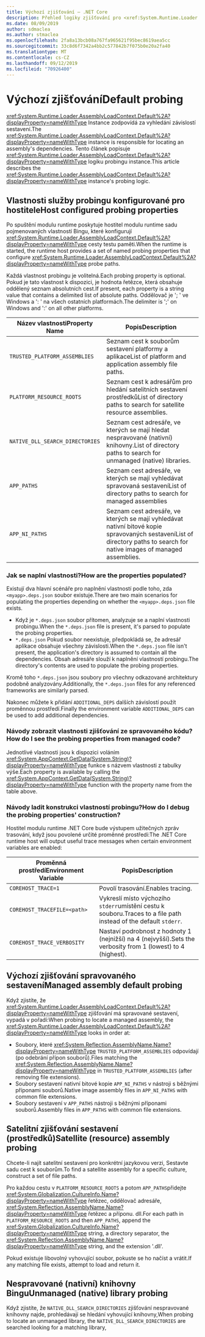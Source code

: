 ```yaml
---
title: Výchozí zjišťování – .NET Core
description: Přehled logiky zjišťování pro <xref:System.Runtime.Loader.AssemblyLoadContext.Default%2A?displayProperty=nameWithType> .NET Core pro vyhledání závislostí.
ms.date: 08/09/2019
author: sdmaclea
ms.author: stmaclea
ms.openlocfilehash: 2fa8a13bcb08a767fa965621f95bec8619aea5cc
ms.sourcegitcommit: 33c8d6f7342a4bb2c577842b7f075b0e20a2fa40
ms.translationtype: MT
ms.contentlocale: cs-CZ
ms.lasthandoff: 09/12/2019
ms.locfileid: "70926400"
---
```

# <a name="default-probing"></a><span data-ttu-id="0c679-103">Výchozí zjišťování</span><span class="sxs-lookup"><span data-stu-id="0c679-103">Default probing</span></span>

<span data-ttu-id="0c679-104"><xref:System.Runtime.Loader.AssemblyLoadContext.Default%2A?displayProperty=nameWithType> Instance zodpovídá za vyhledání závislostí sestavení.</span><span class="sxs-lookup"><span data-stu-id="0c679-104">The <xref:System.Runtime.Loader.AssemblyLoadContext.Default%2A?displayProperty=nameWithType> instance is responsible for locating an assembly's dependencies.</span></span> <span data-ttu-id="0c679-105">Tento článek popisuje <xref:System.Runtime.Loader.AssemblyLoadContext.Default%2A?displayProperty=nameWithType> logiku probingu instance.</span><span class="sxs-lookup"><span data-stu-id="0c679-105">This article describes the <xref:System.Runtime.Loader.AssemblyLoadContext.Default%2A?displayProperty=nameWithType> instance's probing logic.</span></span>

## <a name="host-configured-probing-properties"></a><span data-ttu-id="0c679-106">Vlastnosti služby probingu konfigurované pro hostitele</span><span class="sxs-lookup"><span data-stu-id="0c679-106">Host configured probing properties</span></span>

<span data-ttu-id="0c679-107">Po spuštění modulu runtime poskytuje hostitel modulu runtime sadu pojmenovaných vlastností Bingu, které konfigurují <xref:System.Runtime.Loader.AssemblyLoadContext.Default%2A?displayProperty=nameWithType> cesty testu paměti.</span><span class="sxs-lookup"><span data-stu-id="0c679-107">When the runtime is started, the runtime host provides a set of named probing properties that configure <xref:System.Runtime.Loader.AssemblyLoadContext.Default%2A?displayProperty=nameWithType> probe paths.</span></span>

<span data-ttu-id="0c679-108">Každá vlastnost probingu je volitelná.</span><span class="sxs-lookup"><span data-stu-id="0c679-108">Each probing property is optional.</span></span>  <span data-ttu-id="0c679-109">Pokud je tato vlastnost k dispozici, je hodnota řetězce, která obsahuje oddělený seznam absolutních cest.</span><span class="sxs-lookup"><span data-stu-id="0c679-109">If present, each property is a string value that contains a delimited list of absolute paths.</span></span> <span data-ttu-id="0c679-110">Oddělovač je '; ' ve Windows a ': ' na všech ostatních platformách.</span><span class="sxs-lookup"><span data-stu-id="0c679-110">The delimiter is ';' on Windows and ':' on all other platforms.</span></span>

|<span data-ttu-id="0c679-111">Název vlastnosti</span><span class="sxs-lookup"><span data-stu-id="0c679-111">Property Name</span></span>                 |<span data-ttu-id="0c679-112">Popis</span><span class="sxs-lookup"><span data-stu-id="0c679-112">Description</span></span>  |
|------------------------------|---------|
|`TRUSTED_PLATFORM_ASSEMBLIES`   | <span data-ttu-id="0c679-113">Seznam cest k souborům sestavení platformy a aplikace</span><span class="sxs-lookup"><span data-stu-id="0c679-113">List of platform and application assembly file paths.</span></span> |
|`PLATFORM_RESOURCE_ROOTS`       | <span data-ttu-id="0c679-114">Seznam cest k adresářům pro hledání satelitních sestavení prostředků</span><span class="sxs-lookup"><span data-stu-id="0c679-114">List of directory paths to search for satellite resource assemblies.</span></span> |
|`NATIVE_DLL_SEARCH_DIRECTORIES` | <span data-ttu-id="0c679-115">Seznam cest adresáře, ve kterých se mají hledat nespravované (nativní) knihovny.</span><span class="sxs-lookup"><span data-stu-id="0c679-115">List of directory paths to search for unmanaged (native) libraries.</span></span>        |
|`APP_PATHS`                     | <span data-ttu-id="0c679-116">Seznam cest adresáře, ve kterých se mají vyhledávat spravovaná sestavení</span><span class="sxs-lookup"><span data-stu-id="0c679-116">List of directory paths to search for managed assemblies</span></span> |
|`APP_NI_PATHS`                  | <span data-ttu-id="0c679-117">Seznam cest adresáře, ve kterých se mají vyhledávat nativní bitové kopie spravovaných sestavení</span><span class="sxs-lookup"><span data-stu-id="0c679-117">List of directory paths to search for native images of managed assemblies.</span></span> |

### <a name="how-are-the-properties-populated"></a><span data-ttu-id="0c679-118">Jak se naplní vlastnosti?</span><span class="sxs-lookup"><span data-stu-id="0c679-118">How are the properties populated?</span></span>

<span data-ttu-id="0c679-119">Existují dva hlavní scénáře pro naplnění vlastností podle toho, zda `<myapp>.deps.json` soubor existuje.</span><span class="sxs-lookup"><span data-stu-id="0c679-119">There are two main scenarios for populating the properties depending on whether the `<myapp>.deps.json` file exists.</span></span>

- <span data-ttu-id="0c679-120">Když je `*.deps.json` soubor přítomen, analyzuje se a naplní vlastnosti probingu.</span><span class="sxs-lookup"><span data-stu-id="0c679-120">When the `*.deps.json` file is present, it's parsed to populate the probing properties.</span></span>
- <span data-ttu-id="0c679-121">`*.deps.json` Pokud soubor neexistuje, předpokládá se, že adresář aplikace obsahuje všechny závislosti.</span><span class="sxs-lookup"><span data-stu-id="0c679-121">When the `*.deps.json` file isn't present, the application's directory is assumed to contain all the dependencies.</span></span> <span data-ttu-id="0c679-122">Obsah adresáře slouží k naplnění vlastností probingu.</span><span class="sxs-lookup"><span data-stu-id="0c679-122">The directory's contents are used to populate the probing properties.</span></span>

<span data-ttu-id="0c679-123">Kromě toho `*.deps.json` jsou soubory pro všechny odkazované architektury podobně analyzovány.</span><span class="sxs-lookup"><span data-stu-id="0c679-123">Additionally, the `*.deps.json` files for any referenced frameworks are similarly parsed.</span></span>

<span data-ttu-id="0c679-124">Nakonec můžete k přidání `ADDITIONAL_DEPS` dalších závislostí použít proměnnou prostředí.</span><span class="sxs-lookup"><span data-stu-id="0c679-124">Finally the environment variable `ADDITIONAL_DEPS` can be used to add additional dependencies.</span></span>

### <a name="how-do-i-see-the-probing-properties-from-managed-code"></a><span data-ttu-id="0c679-125">Návody zobrazit vlastnosti zjišťování ze spravovaného kódu?</span><span class="sxs-lookup"><span data-stu-id="0c679-125">How do I see the probing properties from managed code?</span></span>

<span data-ttu-id="0c679-126">Jednotlivé vlastnosti jsou k dispozici voláním <xref:System.AppContext.GetData(System.String)?displayProperty=nameWithType> funkce s názvem vlastnosti z tabulky výše.</span><span class="sxs-lookup"><span data-stu-id="0c679-126">Each property is available by calling the <xref:System.AppContext.GetData(System.String)?displayProperty=nameWithType> function with the property name from the table above.</span></span>

### <a name="how-do-i-debug-the-probing-properties-construction"></a><span data-ttu-id="0c679-127">Návody ladit konstrukci vlastností probingu?</span><span class="sxs-lookup"><span data-stu-id="0c679-127">How do I debug the probing properties' construction?</span></span>

<span data-ttu-id="0c679-128">Hostitel modulu runtime .NET Core bude výstupem užitečných zpráv trasování, když jsou povolené určité proměnné prostředí:</span><span class="sxs-lookup"><span data-stu-id="0c679-128">The .NET Core runtime host will output useful trace messages when certain environment variables are enabled:</span></span>

|<span data-ttu-id="0c679-129">Proměnná prostředí</span><span class="sxs-lookup"><span data-stu-id="0c679-129">Environment Variable</span></span>        |<span data-ttu-id="0c679-130">Popis</span><span class="sxs-lookup"><span data-stu-id="0c679-130">Description</span></span>  |
|----------------------------|---------|
|`COREHOST_TRACE=1`          |<span data-ttu-id="0c679-131">Povolí trasování.</span><span class="sxs-lookup"><span data-stu-id="0c679-131">Enables tracing.</span></span>|
|`COREHOST_TRACEFILE=<path>` |<span data-ttu-id="0c679-132">Vykreslí místo výchozího `stderr`umístění cestu k souboru.</span><span class="sxs-lookup"><span data-stu-id="0c679-132">Traces to a file path instead of the default `stderr`.</span></span>|
|`COREHOST_TRACE_VERBOSITY`  |<span data-ttu-id="0c679-133">Nastaví podrobnost z hodnoty 1 (nejnižší) na 4 (nejvyšší).</span><span class="sxs-lookup"><span data-stu-id="0c679-133">Sets the verbosity from 1 (lowest) to 4 (highest).</span></span>|

## <a name="managed-assembly-default-probing"></a><span data-ttu-id="0c679-134">Výchozí zjišťování spravovaného sestavení</span><span class="sxs-lookup"><span data-stu-id="0c679-134">Managed assembly default probing</span></span>

<span data-ttu-id="0c679-135">Když zjistíte, že <xref:System.Runtime.Loader.AssemblyLoadContext.Default%2A?displayProperty=nameWithType> zjišťování má spravované sestavení, vypadá v pořadí:</span><span class="sxs-lookup"><span data-stu-id="0c679-135">When probing to locate a managed assembly, the <xref:System.Runtime.Loader.AssemblyLoadContext.Default%2A?displayProperty=nameWithType> looks in order at:</span></span>

- <span data-ttu-id="0c679-136">Soubory, které <xref:System.Reflection.AssemblyName.Name?displayProperty=nameWithType> `TRUSTED_PLATFORM_ASSEMBLIES` odpovídají (po odebrání přípon souborů).</span><span class="sxs-lookup"><span data-stu-id="0c679-136">Files matching the <xref:System.Reflection.AssemblyName.Name?displayProperty=nameWithType> in `TRUSTED_PLATFORM_ASSEMBLIES` (after removing file extensions).</span></span>
- <span data-ttu-id="0c679-137">Soubory sestavení nativní bitové kopie `APP_NI_PATHS` v nástroji s běžnými příponami souborů.</span><span class="sxs-lookup"><span data-stu-id="0c679-137">Native image assembly files in `APP_NI_PATHS` with common file extensions.</span></span>
- <span data-ttu-id="0c679-138">Soubory sestavení v `APP_PATHS` nástroji s běžnými příponami souborů.</span><span class="sxs-lookup"><span data-stu-id="0c679-138">Assembly files in `APP_PATHS` with common file extensions.</span></span>

## <a name="satellite-resource-assembly-probing"></a><span data-ttu-id="0c679-139">Satelitní zjišťování sestavení (prostředků)</span><span class="sxs-lookup"><span data-stu-id="0c679-139">Satellite (resource) assembly probing</span></span>

<span data-ttu-id="0c679-140">Chcete-li najít satelitní sestavení pro konkrétní jazykovou verzi, Sestavte sadu cest k souborům.</span><span class="sxs-lookup"><span data-stu-id="0c679-140">To find a satellite assembly for a specific culture, construct a set of file paths.</span></span>

<span data-ttu-id="0c679-141">Pro každou cestu v `PLATFORM_RESOURCE_ROOTS` a potom `APP_PATHS`přidejte <xref:System.Globalization.CultureInfo.Name?displayProperty=nameWithType> řetězec, oddělovač adresáře, <xref:System.Reflection.AssemblyName.Name?displayProperty=nameWithType> řetězec a příponu. dll.</span><span class="sxs-lookup"><span data-stu-id="0c679-141">For each path in `PLATFORM_RESOURCE_ROOTS` and then `APP_PATHS`, append the <xref:System.Globalization.CultureInfo.Name?displayProperty=nameWithType> string, a directory separator, the <xref:System.Reflection.AssemblyName.Name?displayProperty=nameWithType> string, and the extension '.dll'.</span></span>

<span data-ttu-id="0c679-142">Pokud existuje libovolný vyhovující soubor, pokuste se ho načíst a vrátit.</span><span class="sxs-lookup"><span data-stu-id="0c679-142">If any matching file exists, attempt to load and return it.</span></span>

## <a name="unmanaged-native-library-probing"></a><span data-ttu-id="0c679-143">Nespravované (nativní) knihovny Bingu</span><span class="sxs-lookup"><span data-stu-id="0c679-143">Unmanaged (native) library probing</span></span>

<span data-ttu-id="0c679-144">Když zjistíte, že `NATIVE_DLL_SEARCH_DIRECTORIES` zjišťování nespravované knihovny najde, prohledávají se hledání vyhovující knihovny,</span><span class="sxs-lookup"><span data-stu-id="0c679-144">When probing to locate an unmanaged library, the `NATIVE_DLL_SEARCH_DIRECTORIES` are searched looking for a matching library,</span></span>
